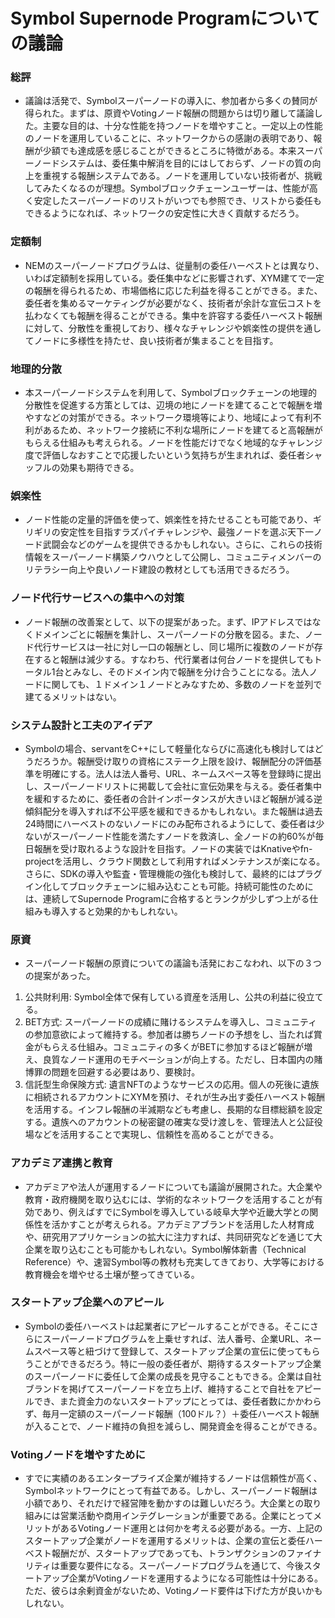 # Symbol Supernode Programについての議論
### 総評
- 議論は活発で、Symbolスーパーノードの導入に、参加者から多くの賛同が得られた。まずは、原資やVotingノード報酬の問題からは切り離して議論した。主要な目的は、十分な性能を持つノードを増やすこと。一定以上の性能のノードを運用していることに、ネットワークからの感謝の表明であり、報酬が少額でも達成感を感じることができるところに特徴がある。本来スーパーノードシステムは、委任集中解消を目的にはしておらず、ノードの質の向上を重視する報酬システムである。ノードを運用していない技術者が、挑戦してみたくなるのが理想。Symbolブロックチェーンユーザーは、性能が高く安定したスーパーノードのリストがいつでも参照でき、リストから委任もできるようになれば、ネットワークの安定性に大きく貢献するだろう。  
### 定額制  
- NEMのスーパーノードプログラムは、従量制の委任ハーベストとは異なり、いわば定額制を採用している。委任集中などに影響されず、XYM建てで一定の報酬を得られるため、市場価格に応じた利益を得ることができる。また、委任者を集めるマーケティングが必要がなく、技術者が余計な宣伝コストを払わなくても報酬を得ることができる。集中を許容する委任ハーベスト報酬に対して、分散性を重視しており、様々なチャレンジや娯楽性の提供を通してノードに多様性を持たせ、良い技術者が集まることを目指す。
### 地理的分散  
- 本スーパーノードシステムを利用して、Symbolブロックチェーンの地理的分散性を促進する方策としては、辺境の地にノードを建てることで報酬を増やすなどの対策ができる。ネットワーク環境等により、地域によって有利不利があるため、ネットワーク接続に不利な場所にノードを建てると高報酬がもらえる仕組みも考えられる。ノードを性能だけでなく地域的なチャレンジ度で評価しなおすことで応援したいという気持ちが生まれれば、委任者シャッフルの効果も期待できる。
### 娯楽性
- ノード性能の定量的評価を使って、娯楽性を持たせることも可能であり、ギリギリの安定性を目指すラズパイチャレンジや、最強ノードを選ぶ天下一ノード武闘会などのゲームを提供できるかもしれない。さらに、これらの技術情報をスーパーノード構築ノウハウとして公開し、コミュニティメンバーのリテラシー向上や良いノード建設の教材としても活用できるだろう。  
### ノード代行サービスへの集中への対策  
- ノード報酬の改善案として、以下の提案があった。まず、IPアドレスではなくドメインごとに報酬を集計し、スーパーノードの分散を図る。また、ノード代行サービスは一社に対し一口の報酬とし、同じ場所に複数のノードが存在すると報酬は減少する。すなわち、代行業者は何台ノードを提供してもトータル1台とみなし、そのドメイン内で報酬を分け合うことになる。法人ノードに関しても、１ドメイン１ノードとみなすため、多数のノードを並列で建てるメリットはない。
### システム設計と工夫のアイデア
- Symbolの場合、servantをC++にして軽量化ならびに高速化も検討してはどうだろうか。報酬受け取りの資格にステーク上限を設け、報酬配分の評価基準を明確にする。法人は法人番号、URL、ネームスペース等を登録時に提出し、スーパーノードリストに掲載して会社に宣伝効果を与える。委任者集中を緩和するために、委任者の合計インポータンスが大きいほど報酬が減る逆傾斜配分を導入すれば不公平感を緩和できるかもしれない。また報酬は過去24時間にハーベストのないノードにのみ配布されるようにして、委任者は少ないがスーパーノード性能を満たすノードを救済し、全ノードの約60%が毎日報酬を受け取れるような設計を目指す。ノードの実装ではKnativeやfn-projectを活用し、クラウド関数として利用すればメンテナンスが楽になる。さらに、SDKの導入や監査・管理機能の強化も検討して、最終的にはプラグイン化してブロックチェーンに組み込むことも可能。持続可能性のためには、連続してSupernode Programに合格するとランクが少しずつ上がる仕組みも導入すると効果的かもしれない。
### 原資  
- スーパーノード報酬の原資についての議論も活発におこなわれ、以下の３つの提案があった。

1. 公共財利用: Symbol全体で保有している資産を活用し、公共の利益に役立てる。
2. BET方式: スーパーノードの成績に賭けるシステムを導入し、コミュニティの参加意欲によって維持する。参加者は勝ちノードの予想をし、当たれば賞金がもらえる仕組み。コミュニティの多くがBETに参加するほど報酬が増え、良質なノード運用のモチベーションが向上する。ただし、日本国内の賭博罪の問題を回避する必要はあり、要検討。
3. 信託型生命保険方式: 遺言NFTのようなサービスの応用。個人の死後に遺族に相続されるアカウントにXYMを預け、それが生み出す委任ハーベスト報酬を活用する。インフレ報酬の半減期なども考慮し、長期的な目標総額を設定する。遺族へのアカウントの秘密鍵の確実な受け渡しを、管理法人と公証役場などを活用することで実現し、信頼性を高めることができる。
### アカデミア連携と教育
- アカデミアや法人が運用するノードについても議論が展開された。大企業や教育・政府機関を取り込むには、学術的なネットワークを活用することが有効であり、例えばすでにSymbolを導入している岐阜大学や近畿大学との関係性を活かすことが考えられる。アカデミアブランドを活用した人材育成や、研究用アプリケーションの拡大に注力すれば、共同研究などを通じて大企業を取り込むことも可能かもしれない。Symbol解体新書（Technical Reference）や、速習Symbol等の教材も充実してきており、大学等における教育機会を増やせる土壌が整ってきている。
### スタートアップ企業へのアピール
- Symbolの委任ハーベストは起業者にアピールすることができる。そこにさらにスーパーノードプログラムを上乗せすれば、法人番号、企業URL、ネームスペース等と紐づけて登録して、スタートアップ企業の宣伝に使ってもらうことができるだろう。特に一般の委任者が、期待するスタートアップ企業のスーパーノードに委任して企業の成長を見守ることもできる。企業は自社ブランドを掲げてスーパーノードを立ち上げ、維持することで自社をアピールでき、また資金力のないスタートアップにとっては、委任者数にかかわらず、毎月一定額のスーパーノード報酬（100ドル？）＋委任ハーベスト報酬が入ることで、ノード維持の負担を減らし、開発資金を得ることができる。
### Votingノードを増やすために
- すでに実績のあるエンタープライズ企業が維持するノードは信頼性が高く、Symbolネットワークにとって有益である。しかし、スーパーノード報酬は小額であり、それだけで経営陣を動かすのは難しいだろう。大企業との取り組みには営業活動や商用インテグレーションが重要である。企業にとってメリットがあるVotingノード運用とは何かを考える必要がある。一方、上記のスタートアップ企業がノードを運用するメリットは、企業の宣伝と委任ハーベスト報酬だが、スタートアップであっても、トランザクションのファイナリティは重要な要件になる。スーパーノードプログラムを通じて、今後スタートアップ企業がVotingノードを運用するようになる可能性は十分にある。ただ、彼らは余剰資金がないため、Votingノード要件は下げた方が良いかもしれない。
